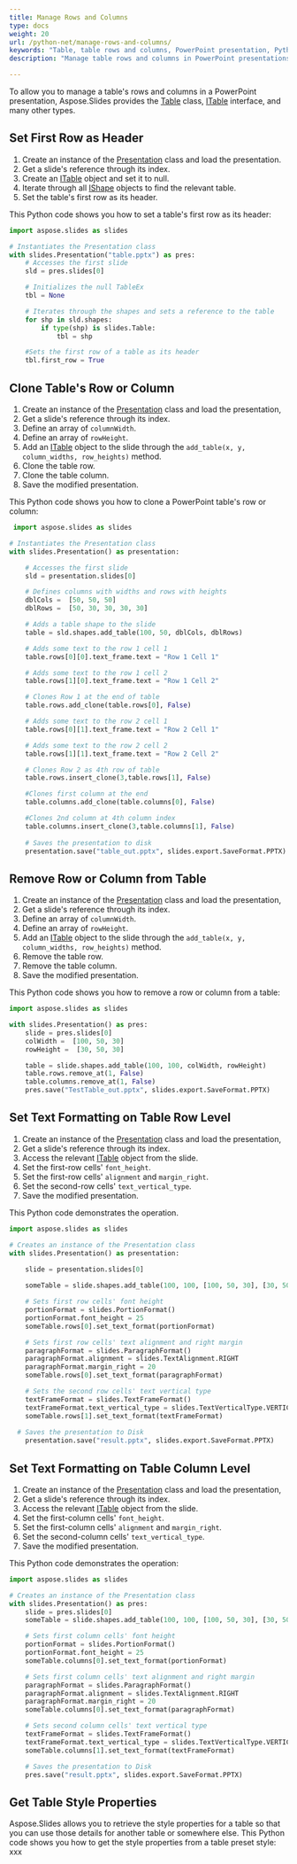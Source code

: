 ```yaml
---
title: Manage Rows and Columns
type: docs
weight: 20
url: /python-net/manage-rows-and-columns/
keywords: "Table, table rows and columns, PowerPoint presentation, Python, Aspose.Slides for Python via .NET"
description: "Manage table rows and columns in PowerPoint presentations in Python"

---
```


To allow you to manage a table's rows and columns in a PowerPoint presentation, Aspose.Slides provides the [Table](https://reference.aspose.com/slides/python-net/aspose.slides/table/) class, [ITable](https://reference.aspose.com/slides/python-net/aspose.slides/itable/) interface, and many other types. 

## **Set First Row as Header**

1. Create an instance of the [Presentation](https://reference.aspose.com/slides/python-net/aspose.slides/presentation/) class and load the presentation. 
2. Get a slide's reference through its index. 
3. Create an [ITable](https://reference.aspose.com/slides/python-net/aspose.slides/itable/) object and set it to null.
4. Iterate through all [IShape](https://reference.aspose.com/slides/python-net/aspose.slides/ishape/) objects to find the relevant table. 
5. Set the table's first row as its header. 

This Python code shows you how to set a table's first row as its header:

```python
import aspose.slides as slides

# Instantiates the Presentation class
with slides.Presentation("table.pptx") as pres:
    # Accesses the first slide
    sld = pres.slides[0]

    # Initializes the null TableEx
    tbl = None

    # Iterates through the shapes and sets a reference to the table
    for shp in sld.shapes:
        if type(shp) is slides.Table:
            tbl = shp

    #Sets the first row of a table as its header 
    tbl.first_row = True
```


## **Clone Table's Row or Column**

1. Create an instance of the [Presentation](https://reference.aspose.com/slides/python-net/aspose.slides/presentation/) class and load the presentation, 
2. Get a slide's reference through its index. 
3. Define an array of `columnWidth`.
4. Define an array of `rowHeight`.
5. Add an [ITable](https://reference.aspose.com/slides/python-net/aspose.slides/itable/) object to the slide through the `add_table(x, y, column_widths, row_heights)` method.
6. Clone the table row.
7. Clone the table column.
8. Save the modified presentation.

This Python code shows you how to clone a PowerPoint table's row or column:

```python
 import aspose.slides as slides

# Instantiates the Presentation class
with slides.Presentation() as presentation:

    # Accesses the first slide
    sld = presentation.slides[0]

    # Defines columns with widths and rows with heights
    dblCols =  [50, 50, 50] 
    dblRows =  [50, 30, 30, 30, 30] 

    # Adds a table shape to the slide
    table = sld.shapes.add_table(100, 50, dblCols, dblRows)

    # Adds some text to the row 1 cell 1
    table.rows[0][0].text_frame.text = "Row 1 Cell 1"

    # Adds some text to the row 1 cell 2
    table.rows[1][0].text_frame.text = "Row 1 Cell 2"

    # Clones Row 1 at the end of table
    table.rows.add_clone(table.rows[0], False)

    # Adds some text to the row 2 cell 1
    table.rows[0][1].text_frame.text = "Row 2 Cell 1"

    # Adds some text to the row 2 cell 2
    table.rows[1][1].text_frame.text = "Row 2 Cell 2"

    # Clones Row 2 as 4th row of table
    table.rows.insert_clone(3,table.rows[1], False)

    #Clones first column at the end
    table.columns.add_clone(table.columns[0], False)

    #Clones 2nd column at 4th column index
    table.columns.insert_clone(3,table.columns[1], False)
    
    # Saves the presentation to disk
    presentation.save("table_out.pptx", slides.export.SaveFormat.PPTX)
```

## **Remove Row or Column from Table**

1. Create an instance of the [Presentation](https://reference.aspose.com/slides/python-net/aspose.slides/presentation/) class and load the presentation, 
2. Get a slide's reference through its index. 
3. Define an array of `columnWidth`.
4. Define an array of `rowHeight`.
5. Add an [ITable](https://reference.aspose.com/slides/python-net/aspose.slides/itable/) object to the slide through the `add_table(x, y, column_widths, row_heights)` method.
6. Remove the table row.
7. Remove the table column.
8. Save the modified presentation. 

This Python code shows you how to remove a row or column from a table:

```python
import aspose.slides as slides

with slides.Presentation() as pres:
    slide = pres.slides[0]
    colWidth =  [100, 50, 30] 
    rowHeight =  [30, 50, 30] 

    table = slide.shapes.add_table(100, 100, colWidth, rowHeight)
    table.rows.remove_at(1, False)
    table.columns.remove_at(1, False)
    pres.save("TestTable_out.pptx", slides.export.SaveFormat.PPTX)
```

## **Set Text Formatting on Table Row Level**

1. Create an instance of the [Presentation](https://reference.aspose.com/slides/python-net/aspose.slides/presentation/) class and load the presentation, 
2. Get a slide's reference through its index. 
3. Access the relevant [ITable](https://reference.aspose.com/slides/python-net/aspose.slides/itable/) object from the slide. 
4. Set the first-row cells' `font_height`.
5. Set the first-row cells' `alignment` and `margin_right`. 
6. Set the second-row cells' `text_vertical_type`.
7. Save the modified presentation.

This Python code demonstrates the operation.

```python
import aspose.slides as slides

# Creates an instance of the Presentation class
with slides.Presentation() as presentation:
    
    slide = presentation.slides[0]

    someTable = slide.shapes.add_table(100, 100, [100, 50, 30], [30, 50, 30])

    # Sets first row cells' font height
    portionFormat = slides.PortionFormat()
    portionFormat.font_height = 25
    someTable.rows[0].set_text_format(portionFormat)

    # Sets first row cells' text alignment and right margin
    paragraphFormat = slides.ParagraphFormat()
    paragraphFormat.alignment = slides.TextAlignment.RIGHT
    paragraphFormat.margin_right = 20
    someTable.rows[0].set_text_format(paragraphFormat)

    # Sets the second row cells' text vertical type
    textFrameFormat = slides.TextFrameFormat()
    textFrameFormat.text_vertical_type = slides.TextVerticalType.VERTICAL
    someTable.rows[1].set_text_format(textFrameFormat)
	
  # Saves the presentation to Disk
    presentation.save("result.pptx", slides.export.SaveFormat.PPTX)
```

## **Set Text Formatting on Table Column Level**

1. Create an instance of the [Presentation](https://reference.aspose.com/slides/python-net/aspose.slides/presentation/) class and load the presentation, 
2. Get a slide's reference through its index. 
3. Access the relevant [ITable](https://reference.aspose.com/slides/python-net/aspose.slides/itable/) object from the slide. 
4. Set the first-column cells' `font_height`.
5. Set the first-column cells' `alignment` and `margin_right`. 
6. Set the second-column cells' `text_vertical_type`.
7. Save the modified presentation. 

This Python code demonstrates the operation: 

```python
import aspose.slides as slides

# Creates an instance of the Presentation class
with slides.Presentation() as pres:
    slide = pres.slides[0]
    someTable = slide.shapes.add_table(100, 100, [100, 50, 30], [30, 50, 30])

    # Sets first column cells' font height
    portionFormat = slides.PortionFormat()
    portionFormat.font_height = 25
    someTable.columns[0].set_text_format(portionFormat)

    # Sets first column cells' text alignment and right margin 
    paragraphFormat = slides.ParagraphFormat()
    paragraphFormat.alignment = slides.TextAlignment.RIGHT
    paragraphFormat.margin_right = 20
    someTable.columns[0].set_text_format(paragraphFormat)

    # Sets second column cells' text vertical type
    textFrameFormat = slides.TextFrameFormat()
    textFrameFormat.text_vertical_type = slides.TextVerticalType.VERTICAL
    someTable.columns[1].set_text_format(textFrameFormat)

    # Saves the presentation to Disk
    pres.save("result.pptx", slides.export.SaveFormat.PPTX)
```

## **Get Table Style Properties**

Aspose.Slides allows you to retrieve the style properties for a table so that you can use those details for another table or somewhere else. This Python code shows you how to get the style properties from a table preset style: xxx

```pyt

```

